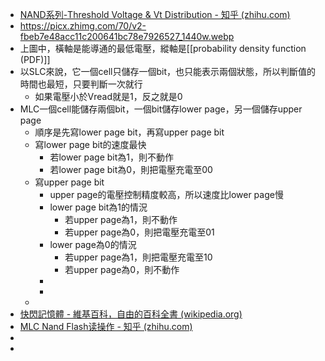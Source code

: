 - [NAND系列-Threshold Voltage & Vt Distribution - 知乎 (zhihu.com)](https://zhuanlan.zhihu.com/p/77975234)
- https://picx.zhimg.com/70/v2-fbeb7e48acc11c200641bc78e7926527_1440w.webp
- 上圖中，橫軸是能導通的最低電壓，縱軸是[[probability density function (PDF)]]
- 以SLC來說，它一個cell只儲存一個bit，也只能表示兩個狀態，所以判斷值的時間也最短，只要判斷一次就行
	- 如果電壓小於Vread就是1，反之就是0
- MLC一個cell能儲存兩個bit，一個bit儲存lower page，另一個儲存upper page
	- 順序是先寫lower page bit，再寫upper page bit
	- 寫lower page bit的速度最快
		- 若lower page bit為1，則不動作
		- 若lower page bit為0，則把電壓充電至00
	- 寫upper page bit
		- upper page的電壓控制精度較高，所以速度比lower page慢
		- lower page bit為1的情況
			- 若upper page為1，則不動作
			- 若upper page為0，則把電壓充電至01
		- lower page為0的情況
			- 若upper page為1，則把電壓充電至10
			- 若upper page為0，則不動作
		-
		-
	-
- [快閃記憶體 - 維基百科，自由的百科全書 (wikipedia.org)](https://zh.wikipedia.org/zh-tw/%E9%97%AA%E5%AD%98)
- [MLC Nand Flash读操作 - 知乎 (zhihu.com)](https://zhuanlan.zhihu.com/p/20214013)
-
-